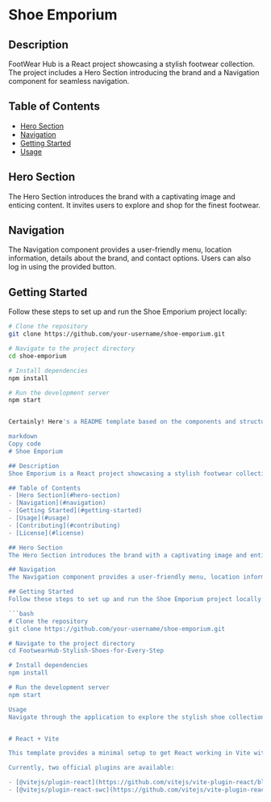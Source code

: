 # Shoe Emporium

## Description
FootWear Hub is a React project showcasing a stylish footwear collection. The project includes a Hero Section introducing the brand and a Navigation component for seamless navigation.

## Table of Contents
- [Hero Section](#hero-section)
- [Navigation](#navigation)
- [Getting Started](#getting-started)
- [Usage](#usage)



## Hero Section
The Hero Section introduces the brand with a captivating image and enticing content. It invites users to explore and shop for the finest footwear.

## Navigation
The Navigation component provides a user-friendly menu, location information, details about the brand, and contact options. Users can also log in using the provided button.

## Getting Started
Follow these steps to set up and run the Shoe Emporium project locally:

```bash
# Clone the repository
git clone https://github.com/your-username/shoe-emporium.git

# Navigate to the project directory
cd shoe-emporium

# Install dependencies
npm install

# Run the development server
npm start


Certainly! Here's a README template based on the components and structure you provided:

markdown
Copy code
# Shoe Emporium

## Description
Shoe Emporium is a React project showcasing a stylish footwear collection. The project includes a Hero Section introducing the brand and a Navigation component for seamless navigation.

## Table of Contents
- [Hero Section](#hero-section)
- [Navigation](#navigation)
- [Getting Started](#getting-started)
- [Usage](#usage)
- [Contributing](#contributing)
- [License](#license)

## Hero Section
The Hero Section introduces the brand with a captivating image and enticing content. It invites users to explore and shop for the finest footwear.

## Navigation
The Navigation component provides a user-friendly menu, location information, details about the brand, and contact options. Users can also log in using the provided button.

## Getting Started
Follow these steps to set up and run the Shoe Emporium project locally:

```bash
# Clone the repository
git clone https://github.com/your-username/shoe-emporium.git

# Navigate to the project directory
cd FootwearHub-Stylish-Shoes-for-Every-Step

# Install dependencies
npm install

# Run the development server
npm start

Usage
Navigate through the application to explore the stylish shoe collection. Use the menu for easy access to different sections. Feel free to log in to access additional features.


# React + Vite

This template provides a minimal setup to get React working in Vite with HMR and some ESLint rules.

Currently, two official plugins are available:

- [@vitejs/plugin-react](https://github.com/vitejs/vite-plugin-react/blob/main/packages/plugin-react/README.md) uses [Babel](https://babeljs.io/) for Fast Refresh
- [@vitejs/plugin-react-swc](https://github.com/vitejs/vite-plugin-react-swc) uses [SWC](https://swc.rs/) for Fast Refresh

